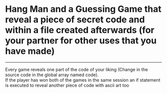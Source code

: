 <h1>Hang Man and a Guessing Game that reveal a piece of secret code and within a file created afterwards (for your partner for other uses that you have made)</h1>
<hr>
<p>Every game reveals one part of the code of your liking (Change in the source code in the global array named code).<br>If the player has won both of the games in the same session an if statement is executed to reveal another piece of code with ascii art too</p>
